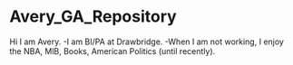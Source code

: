 # Avery_GA_Repository

Hi I am Avery. 
-I am BI/PA at Drawbridge. 
-When I am not working, I enjoy the NBA, MlB, Books, American Politics (until recently).
